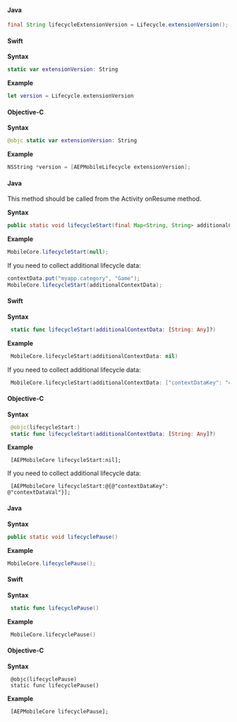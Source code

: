 <Variant platform="android" api="extension-version" repeat="2"/>

#### Java

```java
final String lifecycleExtensionVersion = Lifecycle.extensionVersion();
```

<Variant platform="ios" api="extension-version" repeat="10"/>

#### Swift

**Syntax**

```swift
static var extensionVersion: String
```

**Example**

```swift
let version = Lifecycle.extensionVersion
```

#### Objective-C

**Syntax**

```swift
@objc static var extensionVersion: String
```

**Example**

```objectivec
NSString *version = [AEPMobileLifecycle extensionVersion];
```

<!--- <Variant platform="react-native" api="extension-version" repeat="2"/>

**JavaScript**

```jsx
ACPLifecycle.extensionVersion().then(lifecycleExtensionVersion => console.log("AdobeExperienceSDK: ACPLifecycle version: " + lifecycleExtensionVersion));
```

<Variant platform="flutter" api="extension-version" repeat="2"/>

**Dart**

```dart
String lifeycycleExtensionVersion = await FlutterACPLifecycle.extensionVersion;
``` --->

<Variant platform="android" api="lifecycle-start" repeat="8"/>

#### Java

This method should be called from the Activity onResume method.

**Syntax**

```java
public static void lifecycleStart(final Map<String, String> additionalContextData);
```

**Example**

```java
MobileCore.lifecycleStart(null);
```

If you need to collect additional lifecycle data:

```java
contextData.put("myapp.category", "Game");
MobileCore.lifecycleStart(additionalContextData);
```

<Variant platform="ios" api="lifecycle-start" repeat="13"/>

#### Swift

**Syntax**

```swift
 static func lifecycleStart(additionalContextData: [String: Any]?)
```

**Example**

```swift
 MobileCore.lifecycleStart(additionalContextData: nil)
```

If you need to collect additional lifecycle data:

```swift
 MobileCore.lifecycleStart(additionalContextData: ["contextDataKey": "contextDataVal"])
```

#### Objective-C

**Syntax**

```swift
 @objc(lifecycleStart:)
 static func lifecycleStart(additionalContextData: [String: Any]?)
```

**Example**

```objc
 [AEPMobileCore lifecycleStart:nil];
```

If you need to collect additional lifecycle data:

```objc
 [AEPMobileCore lifecycleStart:@{@"contextDataKey": @"contextDataVal"}];
```

<!--- <Variant platform="react-native" api="lifecycle-start" repeat="2"/>

#### JavaScript

When using React Native, starting to collect lifecycle data should be done in native code which is shown under the Android and iOS (ACP 2.x) tabs. --->

<Variant platform="android" api="lifecycle-pause" repeat="5"/>

#### Java

**Syntax**

```java
public static void lifecyclePause()
```

**Example**

```java
MobileCore.lifecyclePause();
```

<Variant platform="ios" api="lifecycle-pause" repeat="10"/>

#### Swift

**Syntax**

```swift
 static func lifecyclePause()
```

**Example**

```swift
 MobileCore.lifecyclePause()
```

#### Objective-C

**Syntax**

```objc
 @objc(lifecyclePause)
 static func lifecyclePause()
```

**Example**

```objc
 [AEPMobileCore lifecyclePause];
```

<!--- <Variant platform="react-native" api="lifecycle-pause" repeat="2"/>

#### JavaScript

When using React Native, pausing the collection of lifecycle data should be done in native code which is shown under the Android and iOS (ACP 2.x) tabs. --->
